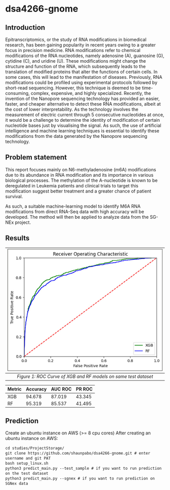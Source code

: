 # dsa4266-gnome

## Introduction
Epitranscriptomics, or the study of RNA modifications in biomedical research, has been gaining popularity in recent years owing to a greater focus in precision medicine. RNA modifications refer to chemical modifications of the RNA nucleotides, namely adenosine (A), guanosine (G), cytidine (C), and uridine (U). These modifications might change the structure and function of the RNA, which subsequently leads to the translation of modified proteins that alter the functions of certain cells. In some cases, this will lead to the manifestation of diseases. Previously, RNA modifications could be profiled using experimental protocols followed by short-read sequencing. However, this technique is deemed to be time-consuming, complex, expensive, and highly specialized. Recently, the invention of the Nanopore sequencing technology has provided an easier, faster, and cheaper alternative to detect these RNA modifications, albeit at the cost of lower interpretability. As the technology involves the measurement of electric current through 5 consecutive nucleotides at once, it would be a challenge to determine the identity of modification of certain nucleotide bases just by visualising the signal. As such, the use of artificial intelligence and machine learning techniques is essential to identify these modifications from the data generated by the Nanopore sequencing technology.

## Problem statement
This report focuses mainly on N6-methyladenosine (m6A) modifications due to its abundance in RNA modification and its importance in various biological processes. The methylation of the A-nucleotide is known to be deregulated in Leukemia patients and clinical trials to target this modification suggest better treatment and a greater chance of patient survival.

As such, a suitable machine-learning model to identify M6A RNA modifications from direct RNA-Seq data with high accuracy will be developed. The method will then be applied to analyze data from the SG-NEx project.

## Results
| ![Figure 1](images/figure1.jpg) | 
|:--:| 
| *Figure 1: ROC Curve of XGB and RF models on same test dataset* |

Metric | Accuracy | AUC ROC | PR ROC
--- | --- | --- | ---
XGB | 94.678 | 87.019 | 43.345
RF | 95.319 | 85.537 | 41.495

## Prediction
Create an ubuntu instance on AWS (>= 8 cpu cores)
After creating an ubuntu instance on AWS:
```
cd studies/ProjectStorage/
git clone https://github.com/shaunpabo/dsa4266-gnome.git # enter username and git PAT
bash setup_linux.sh
python3 predict_main.py --test_sample # if you want to run prediction on the test dataset
python3 predict_main.py --sgnex # if you want to run prediction on SGNex data
```